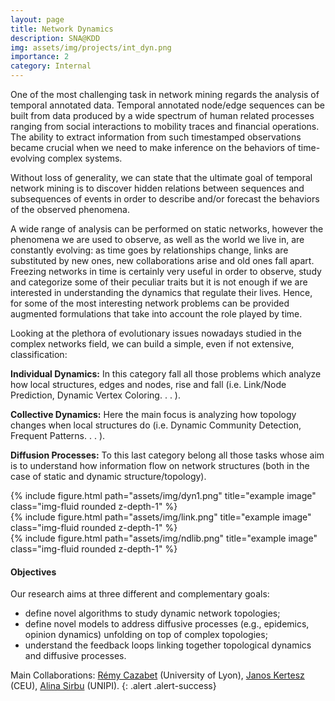 ```yaml
---
layout: page
title: Network Dynamics
description: SNA@KDD
img: assets/img/projects/int_dyn.png
importance: 2
category: Internal
---
```


One of the most challenging task in network mining regards the analysis of temporal annotated data. 
Temporal annotated node/edge sequences can be built from data produced by a wide spectrum of human related processes ranging from social interactions to mobility traces and financial operations. 
The ability to extract information from such timestamped observations became crucial when we need to make inference on the behaviors of time-evolving complex systems. 

Without loss of generality, we can state that the ultimate goal of temporal network mining is to discover hidden relations between sequences and subsequences of events in order to describe and/or forecast the behaviors of the observed phenomena.

A wide range of analysis can be performed on static networks, however the phenomena we are used to observe, as well as the world we live in, are constantly evolving: as time goes by relationships change, links are substituted by new ones, new collaborations arise and old ones fall apart.
Freezing networks in time is certainly very useful in order to observe, study and categorize some of their peculiar traits but it is not enough if we are interested in understanding the dynamics that regulate their lives. 
Hence, for some of the most interesting network problems can be provided augmented formulations that take into account the role played by time.

Looking at the plethora of evolutionary issues nowadays studied in the complex networks field, we can build a simple, even if not extensive, classification:

**Individual Dynamics:**
In this category fall all those problems which analyze how local structures, edges and nodes, rise and fall (i.e. Link/Node Prediction, Dynamic Vertex Coloring. . . ).

**Collective Dynamics:**
Here the main focus is analyzing how topology changes when local structures do (i.e. Dynamic Community Detection, Frequent Patterns. . . ).

**Diffusion Processes:**
To this last category belong all those tasks whose aim is to understand how information flow on network structures (both in the case of static and dynamic structure/topology).


<div class="row">
    <div class="col-sm mt-3 mt-md-0">
        {% include figure.html path="assets/img/dyn1.png" title="example image" class="img-fluid rounded z-depth-1" %}
    </div>
    <div class="col-sm mt-3 mt-md-0">
        {% include figure.html path="assets/img/link.png" title="example image" class="img-fluid rounded z-depth-1" %}
    </div>
    <div class="col-sm mt-3 mt-md-0">
        {% include figure.html path="assets/img/ndlib.png" title="example image" class="img-fluid rounded z-depth-1" %}
    </div>
</div>

#### Objectives

Our research aims at three different and complementary goals:
- define novel algorithms to study dynamic network topologies;
- define novel models to address diffusive processes (e.g., epidemics, opinion dynamics) unfolding on top of complex topologies;
- understand the feedback loops linking together topological dynamics and diffusive processes. 

Main Collaborations: [Rémy Cazabet](https://scholar.google.it/citations?user=ZPeN_HAAAAAJ&hl=it) (University of Lyon), [Janos Kertesz](https://scholar.google.it/citations?hl=it&user=KVaEpnkAAAAJ) (CEU), [Alina Sirbu](https://scholar.google.it/citations?hl=it&user=o-G11bQAAAAJ) (UNIPI).
{: .alert .alert-success}